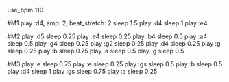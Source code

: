use_bpm 110

#M1
play :d4, amp: 2, beat_stretch: 2
sleep 1.5
play :d4
sleep 1
play :e4

#M2
play :d5
sleep 0.25
play :e4
sleep 0.25
play :b4
sleep 0.5
play :a4
sleep 0.5
play :g4
sleep 0.25
play :g2
sleep 0.25
play :d4
sleep 0.25
play :g
sleep 0.25
play :b
sleep 0.75
play :a
sleep 0.5
play :g
sleep 0.5


#M3
play :e
sleep 0.75
play :e
sleep 0.25
play :gs
sleep 0.5
play :b
sleep 0.5
play :d4
sleep 1
play :gs
sleep 0.75
play :a
sleep 0.25


